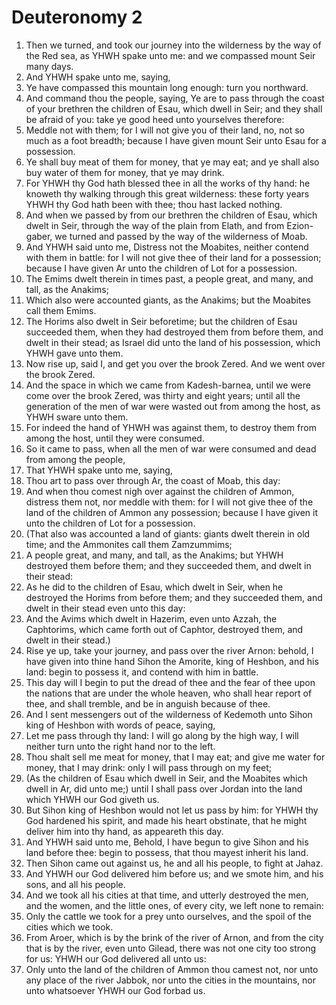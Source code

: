 ﻿# Deuteronomy  2
1. Then we turned, and took our journey into the wilderness by the way of the Red sea, as YHWH spake unto me: and we compassed mount Seir many days. 
2. And YHWH spake unto me, saying, 
3. Ye have compassed this mountain long enough: turn you northward. 
4. And command thou the people, saying, Ye are to pass through the coast of your brethren the children of Esau, which dwell in Seir; and they shall be afraid of you: take ye good heed unto yourselves therefore: 
5. Meddle not with them; for I will not give you of their land, no, not so much as a foot breadth; because I have given mount Seir unto Esau for a possession. 
6. Ye shall buy meat of them for money, that ye may eat; and ye shall also buy water of them for money, that ye may drink. 
7. For YHWH thy God hath blessed thee in all the works of thy hand: he knoweth thy walking through this great wilderness: these forty years YHWH thy God hath been with thee; thou hast lacked nothing. 
8. And when we passed by from our brethren the children of Esau, which dwelt in Seir, through the way of the plain from Elath, and from Ezion-gaber, we turned and passed by the way of the wilderness of Moab. 
9. And YHWH said unto me, Distress not the Moabites, neither contend with them in battle: for I will not give thee of their land for a possession; because I have given Ar unto the children of Lot for a possession. 
10. The Emims dwelt therein in times past, a people great, and many, and tall, as the Anakims; 
11. Which also were accounted giants, as the Anakims; but the Moabites call them Emims. 
12. The Horims also dwelt in Seir beforetime; but the children of Esau succeeded them, when they had destroyed them from before them, and dwelt in their stead; as Israel did unto the land of his possession, which YHWH gave unto them. 
13. Now rise up, said I, and get you over the brook Zered. And we went over the brook Zered. 
14. And the space in which we came from Kadesh-barnea, until we were come over the brook Zered, was thirty and eight years; until all the generation of the men of war were wasted out from among the host, as YHWH sware unto them. 
15. For indeed the hand of YHWH was against them, to destroy them from among the host, until they were consumed. 
16.  So it came to pass, when all the men of war were consumed and dead from among the people, 
17. That YHWH spake unto me, saying, 
18. Thou art to pass over through Ar, the coast of Moab, this day: 
19. And when thou comest nigh over against the children of Ammon, distress them not, nor meddle with them: for I will not give thee of the land of the children of Ammon any possession; because I have given it unto the children of Lot for a possession. 
20. (That also was accounted a land of giants: giants dwelt therein in old time; and the Ammonites call them Zamzummims; 
21. A people great, and many, and tall, as the Anakims; but YHWH destroyed them before them; and they succeeded them, and dwelt in their stead: 
22. As he did to the children of Esau, which dwelt in Seir, when he destroyed the Horims from before them; and they succeeded them, and dwelt in their stead even unto this day: 
23. And the Avims which dwelt in Hazerim, even unto Azzah, the Caphtorims, which came forth out of Caphtor, destroyed them, and dwelt in their stead.) 
24.  Rise ye up, take your journey, and pass over the river Arnon: behold, I have given into thine hand Sihon the Amorite, king of Heshbon, and his land: begin to possess it, and contend with him in battle. 
25. This day will I begin to put the dread of thee and the fear of thee upon the nations that are under the whole heaven, who shall hear report of thee, and shall tremble, and be in anguish because of thee. 
26.  And I sent messengers out of the wilderness of Kedemoth unto Sihon king of Heshbon with words of peace, saying, 
27. Let me pass through thy land: I will go along by the high way, I will neither turn unto the right hand nor to the left. 
28. Thou shalt sell me meat for money, that I may eat; and give me water for money, that I may drink: only I will pass through on my feet; 
29. (As the children of Esau which dwell in Seir, and the Moabites which dwell in Ar, did unto me;) until I shall pass over Jordan into the land which YHWH our God giveth us. 
30. But Sihon king of Heshbon would not let us pass by him: for YHWH thy God hardened his spirit, and made his heart obstinate, that he might deliver him into thy hand, as appeareth this day. 
31. And YHWH said unto me, Behold, I have begun to give Sihon and his land before thee: begin to possess, that thou mayest inherit his land. 
32. Then Sihon came out against us, he and all his people, to fight at Jahaz. 
33. And YHWH our God delivered him before us; and we smote him, and his sons, and all his people. 
34. And we took all his cities at that time, and utterly destroyed the men, and the women, and the little ones, of every city, we left none to remain: 
35. Only the cattle we took for a prey unto ourselves, and the spoil of the cities which we took. 
36. From Aroer, which is by the brink of the river of Arnon, and from the city that is by the river, even unto Gilead, there was not one city too strong for us: YHWH our God delivered all unto us: 
37. Only unto the land of the children of Ammon thou camest not, nor unto any place of the river Jabbok, nor unto the cities in the mountains, nor unto whatsoever YHWH our God forbad us. 
